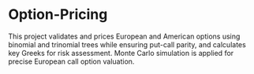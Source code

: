 # Option-Pricing
This project validates and prices European and American options using binomial and trinomial trees while ensuring put-call parity, and calculates key Greeks for risk assessment. Monte Carlo simulation is applied for precise European call option valuation.
